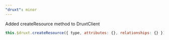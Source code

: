 ```yaml
---
"druxt": minor
---
```


Added createResource method to DruxtClient

```js
this.$druxt.createResource({ type, attributes: {}, relationships: {} })
```
